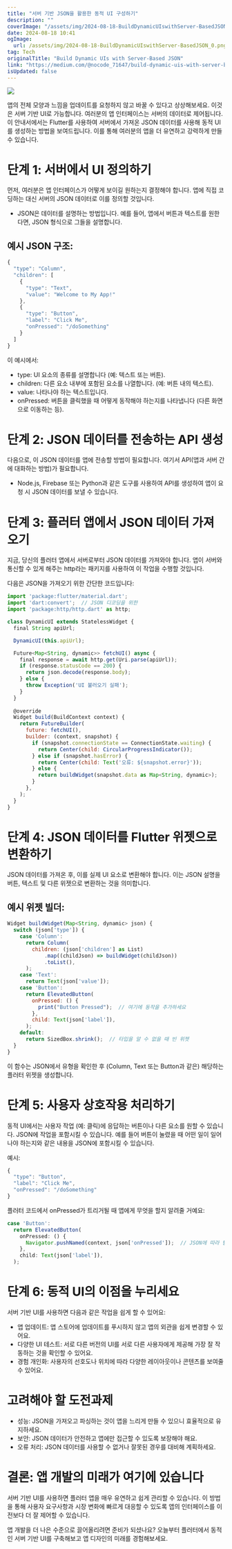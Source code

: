 ```yaml
---
title: "서버 기반 JSON을 활용한 동적 UI 구성하기"
description: ""
coverImage: "/assets/img/2024-08-18-BuildDynamicUIswithServer-BasedJSON_0.png"
date: 2024-08-18 10:41
ogImage: 
  url: /assets/img/2024-08-18-BuildDynamicUIswithServer-BasedJSON_0.png
tag: Tech
originalTitle: "Build Dynamic UIs with Server-Based JSON"
link: "https://medium.com/@nocode_71647/build-dynamic-uis-with-server-based-json-fa7ed6c4e3bd"
isUpdated: false
---
```



<img src="/assets/img/2024-08-18-BuildDynamicUIswithServer-BasedJSON_0.png" />

앱의 전체 모양과 느낌을 업데이트를 요청하지 않고 바꿀 수 있다고 상상해보세요. 이것은 서버 기반 UI로 가능합니다. 여러분의 앱 인터페이스는 서버의 데이터로 제어됩니다. 이 안내서에서는 Flutter를 사용하여 서버에서 가져온 JSON 데이터를 사용해 동적 UI를 생성하는 방법을 보여드립니다. 이를 통해 여러분의 앱을 더 유연하고 강력하게 만들 수 있습니다.

# 단계 1: 서버에서 UI 정의하기

먼저, 여러분은 앱 인터페이스가 어떻게 보이길 원하는지 결정해야 합니다. 앱에 직접 코딩하는 대신 서버의 JSON 데이터로 이를 정의할 것입니다.

<div class="content-ad"></div>

- JSON은 데이터를 설명하는 방법입니다. 예를 들어, 앱에서 버튼과 텍스트를 원한다면, JSON 형식으로 그들을 설명합니다.

## 예시 JSON 구조:

```js
{
  "type": "Column",
  "children": [
    {
      "type": "Text",
      "value": "Welcome to My App!"
    },
    {
      "type": "Button",
      "label": "Click Me",
      "onPressed": "/doSomething"
    }
  ]
}
```

이 예시에서:

<div class="content-ad"></div>

- type: UI 요소의 종류를 설명합니다 (예: 텍스트 또는 버튼).
- children: 다른 요소 내부에 포함된 요소를 나열합니다. (예: 버튼 내의 텍스트).
- value: 나타나야 하는 텍스트입니다.
- onPressed: 버튼을 클릭했을 때 어떻게 동작해야 하는지를 나타냅니다 (다른 화면으로 이동하는 등).

# 단계 2: JSON 데이터를 전송하는 API 생성

다음으로, 이 JSON 데이터를 앱에 전송할 방법이 필요합니다. 여기서 API(앱과 서버 간에 대화하는 방법)가 필요합니다.

- Node.js, Firebase 또는 Python과 같은 도구를 사용하여 API를 생성하여 앱이 요청 시 JSON 데이터를 보낼 수 있습니다.

<div class="content-ad"></div>

# 단계 3: 플러터 앱에서 JSON 데이터 가져오기

지금, 당신의 플러터 앱에서 서버로부터 JSON 데이터를 가져와야 합니다. 앱이 서버와 통신할 수 있게 해주는 http라는 패키지를 사용하여 이 작업을 수행할 것입니다.

다음은 JSON을 가져오기 위한 간단한 코드입니다:

```js
import 'package:flutter/material.dart';
import 'dart:convert';  // JSON 디코딩을 위한
import 'package:http/http.dart' as http;

class DynamicUI extends StatelessWidget {
  final String apiUrl;

  DynamicUI(this.apiUrl);

  Future<Map<String, dynamic>> fetchUI() async {
    final response = await http.get(Uri.parse(apiUrl));
    if (response.statusCode == 200) {
      return json.decode(response.body);
    } else {
      throw Exception('UI 불러오기 실패');
    }
  }
  
  @override
  Widget build(BuildContext context) {
    return FutureBuilder(
      future: fetchUI(),
      builder: (context, snapshot) {
        if (snapshot.connectionState == ConnectionState.waiting) {
          return Center(child: CircularProgressIndicator());
        } else if (snapshot.hasError) {
          return Center(child: Text('오류: ${snapshot.error}'));
        } else {
          return buildWidget(snapshot.data as Map<String, dynamic>);
        }
      },
    );
  }
}
```

<div class="content-ad"></div>

# 단계 4: JSON 데이터를 Flutter 위젯으로 변환하기

JSON 데이터를 가져온 후, 이를 실제 UI 요소로 변환해야 합니다. 이는 JSON 설명을 버튼, 텍스트 및 다른 위젯으로 변환하는 것을 의미합니다.

## 예시 위젯 빌더:

```js
Widget buildWidget(Map<String, dynamic> json) {
  switch (json['type']) {
    case 'Column':
      return Column(
        children: (json['children'] as List)
            .map((childJson) => buildWidget(childJson))
            .toList(),
      );
    case 'Text':
      return Text(json['value']);
    case 'Button':
      return ElevatedButton(
        onPressed: () {
          print("Button Pressed");  // 여기에 동작을 추가하세요
        },
        child: Text(json['label']),
      );
    default:
      return SizedBox.shrink();  // 타입을 알 수 없을 때 빈 위젯
  }
}
```

<div class="content-ad"></div>

이 함수는 JSON에서 유형을 확인한 후 (Column, Text 또는 Button과 같은) 해당하는 플러터 위젯을 생성합니다.

# 단계 5: 사용자 상호작용 처리하기

동적 UI에서는 사용자 작업 (예: 클릭)에 응답하는 버튼이나 다른 요소를 원할 수 있습니다. JSON에 작업을 포함시킬 수 있습니다. 예를 들어 버튼이 눌렸을 때 어떤 일이 일어나야 하는지와 같은 내용을 JSON에 포함시킬 수 있습니다.

예시:

<div class="content-ad"></div>

```js
{
  "type": "Button",
  "label": "Click Me",
  "onPressed": "/doSomething"
}
```

플러터 코드에서 onPressed가 트리거될 때 앱에게 무엇을 할지 알려줄 거예요:

```js
case 'Button':
  return ElevatedButton(
    onPressed: () {
      Navigator.pushNamed(context, json['onPressed']);  // JSON에 따라 탐색
    },
    child: Text(json['label']),
  );
```

# 단계 6: 동적 UI의 이점을 누리세요


<div class="content-ad"></div>

서버 기반 UI를 사용하면 다음과 같은 작업을 쉽게 할 수 있어요:

- 앱 업데이트: 앱 스토어에 업데이트를 푸시하지 않고 앱의 외관을 쉽게 변경할 수 있어요.
- 다양한 UI 테스트: 서로 다른 버전의 UI를 서로 다른 사용자에게 제공해 가장 잘 작동하는 것을 확인할 수 있어요.
- 경험 개인화: 사용자의 선호도나 위치에 따라 다양한 레이아웃이나 콘텐츠를 보여줄 수 있어요.

# 고려해야 할 도전과제

- 성능: JSON을 가져오고 파싱하는 것이 앱을 느리게 만들 수 있으니 효율적으로 유지하세요.
- 보안: JSON 데이터가 안전하고 앱에만 접근할 수 있도록 보장해야 해요.
- 오류 처리: JSON 데이터를 사용할 수 없거나 잘못된 경우를 대비해 계획하세요.

<div class="content-ad"></div>

# 결론: 앱 개발의 미래가 여기에 있습니다

서버 기반 UI를 사용하면 플러터 앱을 매우 유연하고 쉽게 관리할 수 있습니다. 이 방법을 통해 사용자 요구사항과 시장 변화에 빠르게 대응할 수 있도록 앱의 인터페이스를 이전보다 더 잘 제어할 수 있습니다.

앱 개발을 더 나은 수준으로 끌어올리려면 준비가 되셨나요? 오늘부터 플러터에서 동적인 서버 기반 UI를 구축해보고 앱 디자인의 미래를 경험해보세요.